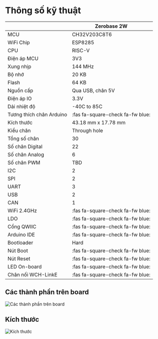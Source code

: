 <br>
<br>
<br>

# Thông số kỹ thuật

|           | Zerobase 2W |
|-----------|-----------|
| MCU | CH32V203C8T6 |
| WiFi Chip | ESP8285 |
| CPU | RISC-V |
| Điện áp MCU | 3V3 |
| Xung nhịp | 144 MHz |
| Bộ nhớ | 20 KB |
| Flash | 64 KB |
| Nguồn cấp | Qua USB, chân 5V |
| Điện áp IO | 3.3V |
| Dải nhiệt độ | -40C to 85C |
| Tương thích chân Arduino | :fas fa-square-check fa-fw blue: |
| Kích thước | 43.18 mm x 17.78 mm |
| Kiểu chân | Through hole |
| Tổng số chân | 30 |
| Số chân Digital | 22 |
| Số chân Analog | 6 | 
| Số chân PWM | TBD | 
| I2C | 2 | 
| SPI | 2 | 
| UART | 3 |
| USB | 2 |
| CAN | 1 |
| WiFi 2.4GHz | :fas fa-square-check fa-fw blue: |
| LDO | :fas fa-square-check fa-fw blue: |
| Cổng QWIIC | :fas fa-square-check fa-fw blue: |
| Arduino IDE | :fas fa-square-check fa-fw blue: |
| Bootloader | Hard |
| Nút Boot | :fas fa-square-check fa-fw blue: |
| Nút Reset | :fas fa-square-check fa-fw blue: |
| LED On-board | :fas fa-square-check fa-fw blue: |
| Chân nối WCH-LinkE | :fas fa-square-check fa-fw blue: |

## Các thành phần trên board

![Các thành phần trên board](https://cdn.chipstack.vn/zerobase2w/parts/z2w-parts.png)

## Kích thước

![Kích thước](https://cdn.chipstack.vn/zerobase2w/size/zerobase-2w-size.png)